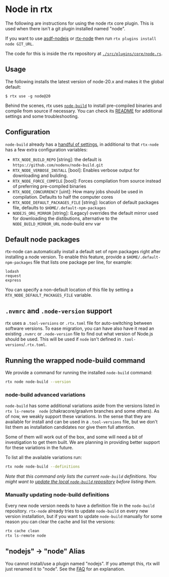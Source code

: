 # Node in rtx

The following are instructions for using the node rtx core plugin. This is used when there isn't a 
git plugin installed named "node".

If you want to use [asdf-nodejs](https://github.com/asdf-vm/asdf-nodejs) or
[rtx-node](https://github.com/rtx-plugins/rtx-nodejs) then run `rtx plugins install node GIT_URL`.

The code for this is inside the rtx repository at [`./src/plugins/core/node.rs`](https://github.com/jdxcode/rtx/blob/main/src/plugins/core/node.rs).

## Usage

The following installs the latest version of node-20.x and makes it the global
default:

```sh-session
$ rtx use -g node@20
```

Behind the scenes, rtx uses [`node-build`](https://github.com/nodenv/node-build) to install pre-compiled binaries and compile from source if necessary. You can check its [README](https://github.com/nodenv/node-build/blob/master/README.md) for additional settings and some troubleshooting.

## Configuration

`node-build` already has a [handful of settings](https://github.com/nodenv/node-build#custom-build-configuration), in additional to that `rtx-node` has a few extra configuration variables:

- `RTX_NODE_BUILD_REPO` [string]: the default is `https://github.com/nodenv/node-build.git`
- `RTX_NODE_VERBOSE_INSTALL` [bool]: Enables verbose output for downloading and building.
- `RTX_NODE_FORCE_COMPILE` [bool]: Forces compilation from source instead of preferring pre-compiled binaries
- `RTX_NODE_CONCURRENCY` [uint]: How many jobs should be used in compilation. Defaults to half the computer cores
- `RTX_NODE_DEFAULT_PACKAGES_FILE` [string]: location of default packages file, defaults to `$HOME/.default-npm-packages`
- `NODEJS_ORG_MIRROR` [string]: (Legacy) overrides the default mirror used for downloading the 
  distibutions, alternative to the `NODE_BUILD_MIRROR_URL` node-build env var

## Default node packages

rtx-node can automatically install a default set of npm packages right after installing a node version. To enable this feature, provide a `$HOME/.default-npm-packages` file that lists one package per line, for example:

```
lodash
request
express
```

You can specify a non-default location of this file by setting a `RTX_NODE_DEFAULT_PACKAGES_FILE` variable.

## `.nvmrc` and `.node-version` support

rtx uses a `.tool-versions` or `.rtx.toml` file for auto-switching between software versions. To ease migration, you can have also have it read an existing `.nvmrc` or `.node-version` file to find out what version of Node.js should be used. This will be used if `node` isn't defined in `.tool-versions`/`.rtx.toml`.


## Running the wrapped node-build command

We provide a command for running the installed `node-build` command:

```bash
rtx node node-build --version
```

### node-build advanced variations

`node-build` has some additional variations aside from the versions listed in `rtx ls-remote 
node` (chakracore/graalvm branches and some others). As of now, we weakly support these variations. In the sense that they are available for install and can be used in a `.tool-versions` file, but we don't list them as installation candidates nor give them full attention.

Some of them will work out of the box, and some will need a bit of investigation to get them built. We are planning in providing better support for these variations in the future.

To list all the available variations run:

```bash
rtx node node-build --definitions
```

_Note that this command only lists the current `node-build` definitions. You might want to [update the local `node-build` repository](#updating-node-build-definitions) before listing them._

### Manually updating node-build definitions

Every new node version needs to have a definition file in the `node-build` repository. 
`rtx-node` already tries to update `node-build` on every new version installation, but if you 
want to update `node-build` manually for some reason you can clear the cache and list the versions:

```bash
rtx cache clean
rtx ls-remote node
```

## "nodejs" -> "node" Alias

You cannot install/use a plugin named "nodejs". If you attempt this, rtx will just renamed it to 
"node". See the [FAQ](https://github.com/jdxcode/rtx#what-is-the-difference-between-nodejs-and-node-or-golang-and-go)
for an explanation.
